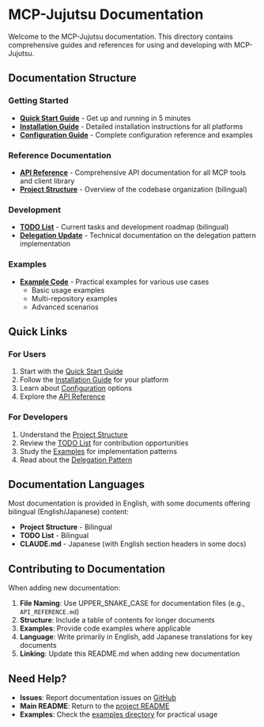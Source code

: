 # MCP-Jujutsu Documentation

Welcome to the MCP-Jujutsu documentation. This directory contains comprehensive guides and references for using and developing with MCP-Jujutsu.

## Documentation Structure

### Getting Started
- **[Quick Start Guide](QUICK_START.md)** - Get up and running in 5 minutes
- **[Installation Guide](INSTALLATION.md)** - Detailed installation instructions for all platforms
- **[Configuration Guide](CONFIGURATION.md)** - Complete configuration reference and examples

### Reference Documentation
- **[API Reference](API_REFERENCE.md)** - Comprehensive API documentation for all MCP tools and client library
- **[Project Structure](PROJECT_STRUCTURE.md)** - Overview of the codebase organization (bilingual)

### Development
- **[TODO List](../TODO.md)** - Current tasks and development roadmap (bilingual)
- **[Delegation Update](DELEGATION_UPDATE.md)** - Technical documentation on the delegation pattern implementation

### Examples
- **[Example Code](../examples/)** - Practical examples for various use cases
  - Basic usage examples
  - Multi-repository examples
  - Advanced scenarios

## Quick Links

### For Users
1. Start with the [Quick Start Guide](QUICK_START.md)
2. Follow the [Installation Guide](INSTALLATION.md) for your platform
3. Learn about [Configuration](CONFIGURATION.md) options
4. Explore the [API Reference](API_REFERENCE.md)

### For Developers
1. Understand the [Project Structure](PROJECT_STRUCTURE.md)
2. Review the [TODO List](../TODO.md) for contribution opportunities
3. Study the [Examples](../examples/) for implementation patterns
4. Read about the [Delegation Pattern](DELEGATION_UPDATE.md)

## Documentation Languages

Most documentation is provided in English, with some documents offering bilingual (English/Japanese) content:
- **Project Structure** - Bilingual
- **TODO List** - Bilingual
- **CLAUDE.md** - Japanese (with English section headers in some docs)

## Contributing to Documentation

When adding new documentation:

1. **File Naming**: Use UPPER_SNAKE_CASE for documentation files (e.g., `API_REFERENCE.md`)
2. **Structure**: Include a table of contents for longer documents
3. **Examples**: Provide code examples where applicable
4. **Language**: Write primarily in English, add Japanese translations for key documents
5. **Linking**: Update this README.md when adding new documentation

## Need Help?

- **Issues**: Report documentation issues on [GitHub](https://github.com/jasagiri/mcp-jujutsu/issues)
- **Main README**: Return to the [project README](../README.md)
- **Examples**: Check the [examples directory](../examples/) for practical usage
